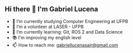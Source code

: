 ## Hi there 👋 I'm Gabriel Lucena

- 🔭 I’m currently studying Computer Engineering at UFPB
- 🤖 I’m a volunteer at LASER - UFPB
- 🌱 I’m currently learning: Git, ROS 2 and Data Science
- 📚 I'm improving my english level
- 📫 How to reach me: gabriellucenasajr@gmail.com
